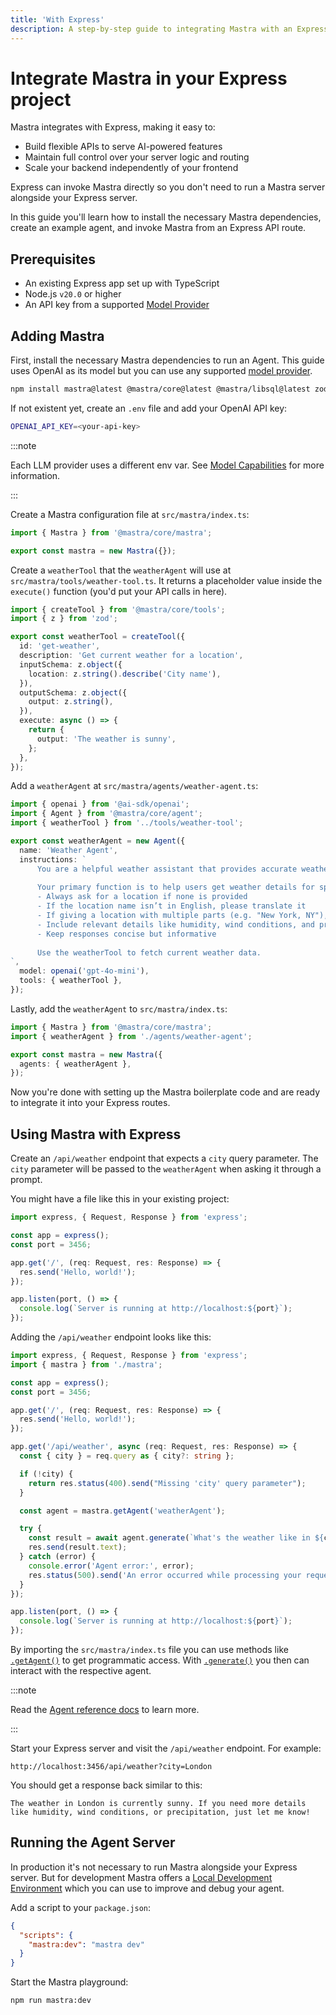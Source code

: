 ```yaml
---
title: 'With Express'
description: A step-by-step guide to integrating Mastra with an Express backend.
---
```


# Integrate Mastra in your Express project

Mastra integrates with Express, making it easy to:

- Build flexible APIs to serve AI-powered features
- Maintain full control over your server logic and routing
- Scale your backend independently of your frontend

Express can invoke Mastra directly so you don't need to run a Mastra server alongside your Express server.

In this guide you'll learn how to install the necessary Mastra dependencies, create an example agent, and invoke Mastra from an Express API route.

## Prerequisites

- An existing Express app set up with TypeScript
- Node.js `v20.0` or higher
- An API key from a supported [Model Provider](/docs/models/providers)

## Adding Mastra

First, install the necessary Mastra dependencies to run an Agent. This guide uses OpenAI as its model but you can use any supported [model provider](/docs/models/providers).

```bash copy
npm install mastra@latest @mastra/core@latest @mastra/libsql@latest zod@^3.0.0 @ai-sdk/openai@^1.0.0
```

If not existent yet, create an `.env` file and add your OpenAI API key:

```bash filename=".env" copy
OPENAI_API_KEY=<your-api-key>
```

:::note

Each LLM provider uses a different env var. See [Model Capabilities](/docs/models) for more information.

:::

Create a Mastra configuration file at `src/mastra/index.ts`:

```ts filename="src/mastra/index.ts" copy
import { Mastra } from '@mastra/core/mastra';

export const mastra = new Mastra({});
```

Create a `weatherTool` that the `weatherAgent` will use at `src/mastra/tools/weather-tool.ts`. It returns a placeholder value inside the `execute()` function (you'd put your API calls in here).

```ts filename="src/mastra/tools/weather-tool.ts" copy
import { createTool } from '@mastra/core/tools';
import { z } from 'zod';

export const weatherTool = createTool({
  id: 'get-weather',
  description: 'Get current weather for a location',
  inputSchema: z.object({
    location: z.string().describe('City name'),
  }),
  outputSchema: z.object({
    output: z.string(),
  }),
  execute: async () => {
    return {
      output: 'The weather is sunny',
    };
  },
});
```

Add a `weatherAgent` at `src/mastra/agents/weather-agent.ts`:

```ts filename="src/mastra/agents/weather-agent.ts" copy
import { openai } from '@ai-sdk/openai';
import { Agent } from '@mastra/core/agent';
import { weatherTool } from '../tools/weather-tool';

export const weatherAgent = new Agent({
  name: 'Weather Agent',
  instructions: `
      You are a helpful weather assistant that provides accurate weather information.
 
      Your primary function is to help users get weather details for specific locations. When responding:
      - Always ask for a location if none is provided
      - If the location name isn’t in English, please translate it
      - If giving a location with multiple parts (e.g. "New York, NY"), use the most relevant part (e.g. "New York")
      - Include relevant details like humidity, wind conditions, and precipitation
      - Keep responses concise but informative
 
      Use the weatherTool to fetch current weather data.
`,
  model: openai('gpt-4o-mini'),
  tools: { weatherTool },
});
```

Lastly, add the `weatherAgent` to `src/mastra/index.ts`:

```ts filename="src/mastra/index.ts" copy {2, 5}
import { Mastra } from '@mastra/core/mastra';
import { weatherAgent } from './agents/weather-agent';

export const mastra = new Mastra({
  agents: { weatherAgent },
});
```

Now you're done with setting up the Mastra boilerplate code and are ready to integrate it into your Express routes.

## Using Mastra with Express

Create an `/api/weather` endpoint that expects a `city` query parameter. The `city` parameter will be passed to the `weatherAgent` when asking it through a prompt.

You might have a file like this in your existing project:

```ts filename="src/server.ts" copy
import express, { Request, Response } from 'express';

const app = express();
const port = 3456;

app.get('/', (req: Request, res: Response) => {
  res.send('Hello, world!');
});

app.listen(port, () => {
  console.log(`Server is running at http://localhost:${port}`);
});
```

Adding the `/api/weather` endpoint looks like this:

```ts filename="src/server.ts" copy {2, 11-27}
import express, { Request, Response } from 'express';
import { mastra } from './mastra';

const app = express();
const port = 3456;

app.get('/', (req: Request, res: Response) => {
  res.send('Hello, world!');
});

app.get('/api/weather', async (req: Request, res: Response) => {
  const { city } = req.query as { city?: string };

  if (!city) {
    return res.status(400).send("Missing 'city' query parameter");
  }

  const agent = mastra.getAgent('weatherAgent');

  try {
    const result = await agent.generate(`What's the weather like in ${city}?`);
    res.send(result.text);
  } catch (error) {
    console.error('Agent error:', error);
    res.status(500).send('An error occurred while processing your request');
  }
});

app.listen(port, () => {
  console.log(`Server is running at http://localhost:${port}`);
});
```

By importing the `src/mastra/index.ts` file you can use methods like [`.getAgent()`](/docs/reference/core/getAgent) to get programmatic access. With [`.generate()`](/docs/reference/agents/generate) you then can interact with the respective agent.

:::note

Read the [Agent reference docs](/docs/reference/agents/agent) to learn more.

:::

Start your Express server and visit the `/api/weather` endpoint. For example:

```
http://localhost:3456/api/weather?city=London
```

You should get a response back similar to this:

```
The weather in London is currently sunny. If you need more details like humidity, wind conditions, or precipitation, just let me know!
```

## Running the Agent Server

In production it's not necessary to run Mastra alongside your Express server. But for development Mastra offers a [Local Development Environment](/docs/server-db/local-dev-playground) which you can use to improve and debug your agent.

Add a script to your `package.json`:

```json filename="package.json" copy
{
  "scripts": {
    "mastra:dev": "mastra dev"
  }
}
```

Start the Mastra playground:

```bash copy
npm run mastra:dev
```
